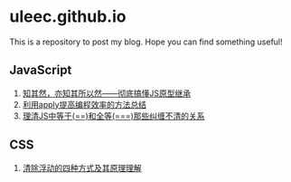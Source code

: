 # uleec.github.io

This is a repository to post my blog. Hope you can find something useful!

## JavaScript
1. [知其然，亦知其所以然——彻底搞懂JS原型继承](https://github.com/uleec/uleec.github.io/issues/5)
2. [利用apply提高编程效率的方法总结](https://github.com/uleec/uleec.github.io/issues/7)
3. [理清JS中等于(==)和全等(===)那些纠缠不清的关系](https://github.com/uleec/uleec.github.io/issues/8)


## CSS
1. [清除浮动的四种方式及其原理理解](https://github.com/uleec/uleec.github.io/issues/6)




